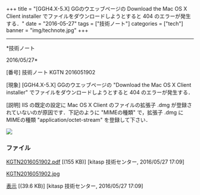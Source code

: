 ﻿+++
title = "[GGH4.X-5.X] GGのウエッブページの Download the Mac OS X Client installer でファイルをダウンロードしようとすると 404 のエラーが発生する．"
date = "2016-05-27"
tags = ["技術ノート"]
categories = ["tech"]
banner = "img/technote.jpg"
+++

-----------------------------------------------------------------------------------------------------------------------------

*技術ノート

2016/05/27*


[番号]
技術ノート KGTN 2016051902

[現象]
[GGH4.X-5.X] GGのウエッブページの "Download the Mac OS X Client
installer" でファイルをダウンロードしようとすると 404
のエラーが発生する．

[説明]
IIS の既定の設定に Mac OS X Client のファイルの拡張子 .dmg
が登録されていないのが原因です．下記のように "MIMEの種類" で，拡張子
.dmg にMIMEの種類 "application/octet-stream" を登録して下さい．

![](http://techreport.kitasp.net/attachments/download/2616/KGTN2016051902.jpg)


### ファイル





[KGTN2016051902.pdf](http://techreport.kitasp.net/attachments/download/2615/KGTN2016051902.pdf)
 [(155 KB)] [kitasp 技術センター, 2016/05/27
17:09]

[KGTN2016051902.jpg](http://techreport.kitasp.net/attachments/download/2616/KGTN2016051902.jpg)

[表示](http://techreport.kitasp.net/attachments/2616/KGTN2016051902.jpg "表示")
 [(39.6 KB)] [kitasp 技術センター, 2016/05/27
17:09]

